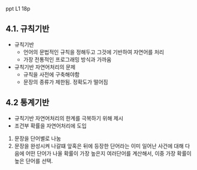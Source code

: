 ppt L1 18p 

## 4.1. 규칙기반

- 규칙기반
    - 언어의 문법적인 규칙을 정해두고 그것에 기반하여 자연어를 처리
    - 가장 전통적인 프로그래밍 방식과 가까움
- 규칙기반 자연어처리의 문제
    - 규칙을 사전에 구축해야함
    - 문장의 종류가 제한됨. 정확도가 떨어짐

## 4.2 통계기반

- 규칙기반 자연어처리의 한계를 극복하기 위해 제시
- 조건부 확률을 자연어처리에 도입
1. 문장을 단어별로 나눔
2. 문장을 완성시켜 나갈떄 앞혹은 뒤에 등장한 단어라는 이미 일어난 사건에 대해 다음에 어떤 단어가 나올 확률이 가장 높은지 여러단어를 계산해서, 이중 가장 확률이 높은 단어를 선택.
